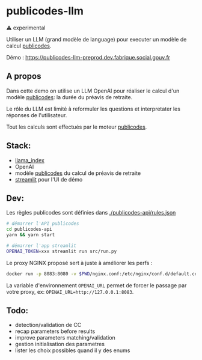 # publicodes-llm

⚠️ experimental

Utiliser un LLM (grand modèle de language) pour executer un modèle de calcul [publicodes](https://publi.codes).

Démo : https://publicodes-llm-preprod.dev.fabrique.social.gouv.fr

## A propos

Dans cette demo on utilise un LLM OpenAI pour réaliser le calcul d'un modèle [publicodes](https://publi.codes): la durée du préavis de retraite.

Le rôle du LLM est limité à reformuler les questions et interpretater les réponses de l'utilisateur.

Tout les calculs sont effectués par le moteur [publicodes](https://publi.codes).

## Stack:

- [llama_index](https://www.llamaindex.ai)
- OpenAI
- modèle [publicodes](https://publi.codes) du calcul de préavis de retraite
- [streamlit](https://streamlit.io) pour l'UI de démo

## Dev:

Les règles publicodes sont définies dans [./publicodes-api/rules.json](./publicodes-api/rules.json)

```sh
# démarrer l'API publicodes
cd publicodes-api
yarn && yarn start

# démarrer l'app streamlit
OPENAI_TOKEN=xxx streamlit run src/run.py
```

Le proxy NGINX proposé sert à juste à améliorer les perfs :

```sh
docker run -p 8083:8080 -v $PWD/nginx.conf:/etc/nginx/conf.d/default.conf nginx:alpine3.18
```

La variable d'environnement `OPENAI_URL` permet de forcer le passage par votre proxy, ex: `OPENAI_URL=http://127.0.0.1:8083`.

## Todo:

- detection/validation de CC
- recap parameters before results
- improve parameters matching/validation
- gestion initialisation des parametres
- lister les choix possibles quand il y des enums
